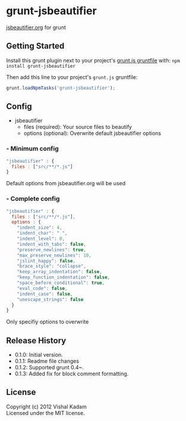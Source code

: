 # grunt-jsbeautifier

[jsbeautifier.org](http://jsbeautifier.org/) for grunt

## Getting Started
Install this grunt plugin next to your project's [grunt.js gruntfile][getting_started] with: `npm install grunt-jsbeautifier`

Then add this line to your project's `grunt.js` gruntfile:

```javascript
grunt.loadNpmTasks('grunt-jsbeautifier');
```

[grunt]: http://gruntjs.com/
[getting_started]: https://github.com/gruntjs/grunt/blob/master/docs/getting_started.md

## Config
- jsbeautifier
  - files (required): Your source files to beautify
  - options (optional): Overwrite default jsbeautifier options

### - Minimum config
```javascript
"jsbeautifier" : {
  files : ["src/**/*.js"]
}
```

Default options from jsbeautifier.org will be used

### - Complete config
```javascript
"jsbeautifier" : {
  files : ["src/**/*.js"],
  options : {
    "indent_size": 4,
    "indent_char": " ",
    "indent_level": 0,
    "indent_with_tabs": false,
    "preserve_newlines": true,
    "max_preserve_newlines": 10,
    "jslint_happy": false,
    "brace_style": "collapse",
    "keep_array_indentation": false,
    "keep_function_indentation": false,
    "space_before_conditional": true,
    "eval_code": false,
    "indent_case": false,
    "unescape_strings": false
  }
}
```
Only specifiy options to overwrite

## Release History
* 0.1.0: Initial version.
* 0.1.1: Readme file changes
* 0.1.2: Supported grunt 0.4~.
* 0.1.3: Added fix for block comment formatting.

## License
Copyright (c) 2012 Vishal Kadam  
Licensed under the MIT license.
